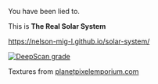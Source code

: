 You have been lied to.

This is **The Real Solar System**

https://nelson-mig-l.github.io/solar-system/

[![DeepScan grade](https://deepscan.io/api/projects/3055/branches/24485/badge/grade.svg)](https://deepscan.io/dashboard#view=project&pid=3055&bid=24485)

Textures from [planetpixelemporium.com](http://planetpixelemporium.com/planets.html)